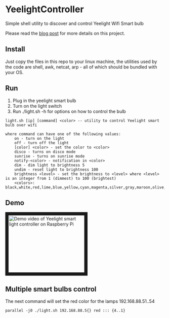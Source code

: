 # YeelightController

Simple shell utility to discover and control Yeelight Wifi Smart bulb

Please read the [blog post](https://shyamvalsan.com/blog/yeelightwifiraspberrypi/) for more details on this project.

## Install

Just copy the files in this repo to your linux machine, the utilities used by the code
are shell, awk, netcat, arp - all of which should be bundled with your OS.

## Run

1.  Plug in the yeelight smart bulb
2.  Turn on the light switch
3.  Run ./light.sh -h for options on how to control the bulb

```
light.sh [ip] [command] <color> -- utility to control Yeelight smart bulb over wifi

where command can have one of the following values:
    on - turn on the light
    off - turn off the light
    [color] <color> - set the color to <color>
    disco - turns on disco mode
    sunrise - turns on sunrise mode
    notify-<color> - notification in <color>
    dim - dim light to brightness 5
    undim - reset light to brightness 100
    brightness <level> - set the brightness to <level> where <level> is an integer from 1 (dimmest) to 100 (brightest)
    <colors>: black,white,red,lime,blue,yellow,cyan,magenta,silver,gray,maroon,olive,green,purple,teal,navy
```

## Demo

<a href="http://www.youtube.com/watch?feature=player_embedded&v=EqDKSsEf1HE
" target="_blank"><img src="http://img.youtube.com/vi/EqDKSsEf1HE/0.jpg" 
alt="Demo video of Yeelight smart light controller on Raspberry Pi" width="240" height="180" border="10" /></a>

## Multiple smart bulbs control

The next command will set the red color for the lamps 192.168.88.51..54

```
parallel -j0 ./light.sh 192.168.88.5{} red ::: {4..1}
```
